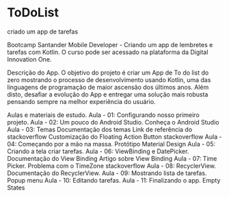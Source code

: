 # ToDoList
criado um app de tarefas

Bootcamp Santander Mobile Developer - Criando um app de lembretes e tarefas com Kotlin.
O curso pode ser acessado na plataforma da Digital Innovation One.


Descrição do App.
O objetivo do projeto é criar um App de To do list do zero mostrando o processo de desenvolvimento usando Kotlin, uma das linguagens de programação de maior ascensão dos últimos anos. Além disto, desafiar a evolução do App e entregar uma solução mais robusta pensando sempre na melhor experiência do usuário.

Aulas e materiais de estudo.
Aula - 01: Configurando nosso primeiro projeto.
Aula - 02: Um pouco do Android Studio.
Conheça o Android Studio
Aula - 03: Temas
Documentação dos temas
Link de referência do stackoverflow
Customização do Floating Action Button stackoverflow
Aula - 04: Começando por a mão na massa.
Protótipo
Material Design
Aula - 05: Criando a tela criar tarefas.
Aula - 06: ViewBinding e DatePicker.
Documentação do View Binding
Artigo sobre View Binding
Aula - 07: Time Picker.
Problema com o TimeZone stackoverflow
Aula - 08: RecyclerView.
Documentação do RecyclerView.
Aula - 09: Mostrando lista de tarefas.
Popup menu
Aula - 10: Editando tarefas.
Aula - 11: Finalizando o app.
Empty States
